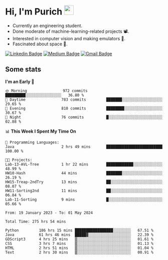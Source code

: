 <h1 align="left">Hi, I'm Purich
<img src="https://media.giphy.com/media/hvRJCLFzcasrR4ia7z/giphy.gif" width="30px"/></h1>

* Currently an engineering student.
* Done moderate of machine-learning-related projects :film_projector:.
* Interested in computer vision and making emulators :space_invader:.
* Fascinated about space :milky_way:.

[![Linkedin Badge](https://img.shields.io/badge/-Purich-blue?style=flat-square&logo=Linkedin&logoColor=white&link=https://www.linkedin.com/in/purich-siritip-16b3b3255/)](https://www.linkedin.com/in/purich-siritip-16b3b3255) [![Medium Badge](https://img.shields.io/badge/-@purich-gray?style=flat-square&labelColor=000000&logo=Medium&link=https://medium.com/@phuritsiritip)](https://medium.com/@phuritsiritip)
[![Gmail Badge](https://img.shields.io/badge/-mark.phurit@gmail.com-c14438?style=flat-square&logo=Gmail&logoColor=white&link=mailto:mark.phurit@gmail.com)](mailto:mark.phurit@gmail.com)

## Some stats

  
  <!--START_SECTION:waka-->
**I'm an Early 🐤** 

```text
🌞 Morning                972 commits         █████████░░░░░░░░░░░░░░░░   36.80 % 
🌆 Daytime                783 commits         ███████░░░░░░░░░░░░░░░░░░   29.65 % 
🌃 Evening                810 commits         ████████░░░░░░░░░░░░░░░░░   30.67 % 
🌙 Night                  76 commits          █░░░░░░░░░░░░░░░░░░░░░░░░   02.88 % 
```


📊 **This Week I Spent My Time On** 

```text
💬 Programming Languages: 
Java                     2 hrs 49 mins       █████████████████████████   100.00 % 

🐱‍💻 Projects: 
Lab-13-AVL-Tree          1 hr 22 mins        ████████████░░░░░░░░░░░░░   48.99 % 
HW10-Hash                44 mins             ███████░░░░░░░░░░░░░░░░░░   26.19 % 
HW15-Treap-2ndTry        13 mins             ██░░░░░░░░░░░░░░░░░░░░░░░   08.07 % 
HW11-Sorting2nd          11 mins             ██░░░░░░░░░░░░░░░░░░░░░░░   06.84 % 
Lab-11-Sorting           9 mins              █░░░░░░░░░░░░░░░░░░░░░░░░   05.66 % 
```


<!--END_SECTION:waka-->

  <!--START_SECTION:waka-simple-->

```text
From: 19 January 2023 - To: 01 May 2024

Total Time: 275 hrs 54 mins

Python         186 hrs 15 mins █████████████████░░░░░░░░   67.51 %
Java           61 hrs 46 mins  █████▓░░░░░░░░░░░░░░░░░░░   22.39 %
GDScript3      4 hrs 25 mins   ▒░░░░░░░░░░░░░░░░░░░░░░░░   01.61 %
CSS            3 hrs 7 mins    ▒░░░░░░░░░░░░░░░░░░░░░░░░   01.13 %
HTML           2 hrs 51 mins   ▒░░░░░░░░░░░░░░░░░░░░░░░░   01.04 %
Text           2 hrs 30 mins   ▒░░░░░░░░░░░░░░░░░░░░░░░░   00.91 %
```

<!--END_SECTION:waka-simple-->

  <!--![Anurag's GitHub stats](https://github-readme-stats.vercel.app/api?username=vikimark&show_icons=true&theme=gruvbox_light)-->
  
<!--
**vikimark/vikimark** is a ✨ _special_ ✨ repository because its `README.md` (this file) appears on your GitHub profile.

Here are some ideas to get you started:

- 🔭 I’m currently working on ...
- 🌱 I’m currently learning ...
- 👯 I’m looking to collaborate on ...
- 🤔 I’m looking for help with ...
- 💬 Ask me about ...
- 📫 How to reach me: ...
- 😄 Pronouns: ...
- ⚡ Fun fact: ...
-->

